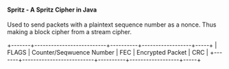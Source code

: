 #### Spritz - A Spritz Cipher in Java

Used to send packets with a plaintext sequence number as a nonce. Thus making a block cipher from a stream cipher.

+-------+--------------------------+----------+------------------+-----+
| FLAGS | Counter/Seqwuence Number |    FEC   | Encrypted Packet | CRC |
+-------+--------------------------+----------+------------------+-----+
